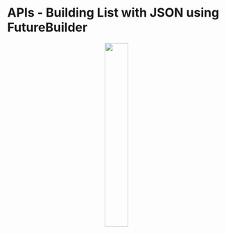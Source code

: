 # APIs - Building List with JSON using FutureBuilder

<p align="center" width="100%">
    <img width="33%" src="https://user-images.githubusercontent.com/59369881/199581759-90cf7522-de68-4e2a-a5fa-be37e5622fea.png">
</p>
